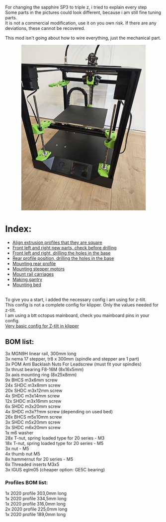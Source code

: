 For changing the sapphire SP3 to triple z, i tried to explain every step <br>
Some parts in the pictures could look different, because i am still fine tuning parts. <br>
It is not a commercial modification, use it on you own risk. If there are any deviations, these cannot be recovered. <br>

This mod isn't going about how to wire everything, just the mechanical part. <br>
<p align="center">
  <img width="400" src="assets/pictures/20240213_113906.jpg">
</p>

# Index:
- <a href="assets/step1_checksquare/readme.md">Align extrusion profiles that they are square</a>
- <a href="assets/step2_left-right_alignparts/readme.md">Front left and right new parts, check before drilling</a>
- <a href="assets/step3_left-right_drilling/readme.md">Front left and right, drilling the holes in the base</a>
- <a href="assets/step4_rear_drilling/readme.md">Rear profile position, drilling the holes in the base</a>
- <a href="assets/step5_mount_rear/readme.md">Mounting rear profile</a>
- <a href="assets/step6_steppermount/readme.md">Mounting stepper motors</a>
- <a href="assets/step7_mount_carriages/readme.md">Mount rail carriages</a>
- <a href="assets/step8_gantry/readme.md">Making gantry</a>
- <a href="assets/step9_mount_bed/readme.md">Mounting bed</a>
<br>
To give you a start, i added the necessary config i am using for z-tilt. <br>
This config is not a complete config for klipper. Only the values needed for z-tilt. <br>
I am using a btt octopus mainboard, check you mainboard pins in your config. <br>
<a href="assets/klipper_config/z_stepper.md">Very basic config for Z-tilt in klipper</a>

## BOM list:
3x  MGN9H linear rail, 300mm long <br>
3x  nema 17 stepper, tr8 x 300mm (spindle and stepper are 1 part) <br>
3x  POM Anti Backlash Nuts For Leadscrew (must fit your spindles) <br>
3x  thrust bearing F8-16M (8x16x5mm) <br>
3x  axis mounting ring (8x25x8mm) <br>
9x  BHCS m3x6mm screw <br>
24x SHDC m3x8mm screw <br>
20x  SHDC m3x12mm screw <br>
4x  SHDC m3x14mm screw <br>
12x SHDC m3x16mm screw <br>
6x SHDC m3x20mm screw <br>
4x SHDC m3x??mm screw (depending on used bed)<br>
26x  BHCS m5x10mm screw <br>
3x SHDC m5x20mm screw <br>
3x  SHDC m6x20mm screw <br>
1x  m6 washer <br>
28x T-nut, spring loaded type for 20 series - M3 <br>
18x T-nut, spring loaded type for 20 series - M5 <br>
3x nut - M5 <br>
4x thumb nut M5 <br>
8x hammernut for 20 series - M5 <br>
6x Threaded inserts M3x5 <br>
3x IGUS eglm05 (cheaper option: GE5C bearing) <br>

### Profiles BOM list:
1x 2020 profile 303,0mm long <br>
1x 2020 profile 334,5mm long <br>
1x 2020 profile 316,0mm long <br>
2x 2020 profile 225,0mm long <br>
1x 2020 profile 189,0mm long <br>
